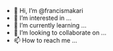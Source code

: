 - 👋 Hi, I’m @francismakari
- 👀 I’m interested in ...
- 🌱 I’m currently learning ...
- 💞️ I’m looking to collaborate on ...
- 📫 How to reach me ...

<!---
francismakari/francismakari is a ✨ special ✨ repository because its `README.md` (this file) appears on your GitHub profile.
You can click the Preview link to take a look at your changes.
--->
